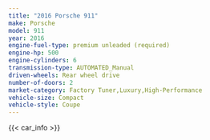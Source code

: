 ```yaml
---
title: "2016 Porsche 911"
make: Porsche
model: 911
year: 2016
engine-fuel-type: premium unleaded (required)
engine-hp: 500
engine-cylinders: 6
transmission-type: AUTOMATED_Manual
driven-wheels: Rear wheel drive
number-of-doors: 2
market-category: Factory Tuner,Luxury,High-Performance
vehicle-size: Compact
vehicle-style: Coupe
---
```


{{< car_info >}}
